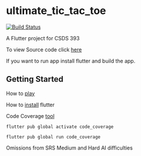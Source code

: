 # ultimate_tic_tac_toe
<a href="https://github.com/InvincibleRMC/Ultimate-Tic-Tac-Toe/actions"><img src="https://github.com/InvincibleRMC/Ultimate-Tic-Tac-Toe/workflows/test/badge.svg" alt="Build Status"></a>

A Flutter project for CSDS 393


To view Source code click [here](https://github.com/InvincibleRMC/Ultimate-Tic-Tac-Toe)

If you want to run app install flutter and build the app.

## Getting Started

How to [play](https://en.wikipedia.org/wiki/Ultimate_tic-tac-toe)

How to [install](https://docs.flutter.dev/get-started/install/windows) flutter

Code Coverage [tool](https://pub.dev/packages/code_coverage)

```flutter pub global activate code_coverage``` 

```flutter pub global run code_coverage```

Omissions from SRS
Medium and Hard AI difficulties
